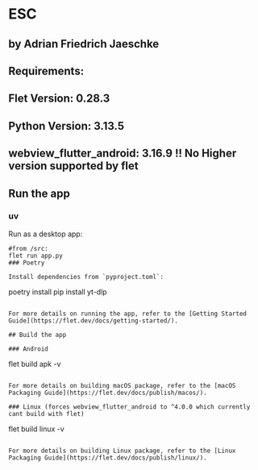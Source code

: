 # ESC
## by Adrian Friedrich Jaeschke
## Requirements:
## Flet Version: 0.28.3
## Python Version: 3.13.5
## webview_flutter_android: 3.16.9 !! No Higher version supported by flet

## Run the app

### uv

Run as a desktop app:

```
#from /src:
flet run app.py
### Poetry

Install dependencies from `pyproject.toml`:

```
poetry install
pip install yt-dlp
```

For more details on running the app, refer to the [Getting Started Guide](https://flet.dev/docs/getting-started/).

## Build the app

### Android

```
flet build apk -v
```

For more details on building macOS package, refer to the [macOS Packaging Guide](https://flet.dev/docs/publish/macos/).

### Linux (forces webview_flutter_android to ^4.0.0 which currently cant build with flet)

```
flet build linux -v
```

For more details on building Linux package, refer to the [Linux Packaging Guide](https://flet.dev/docs/publish/linux/).
